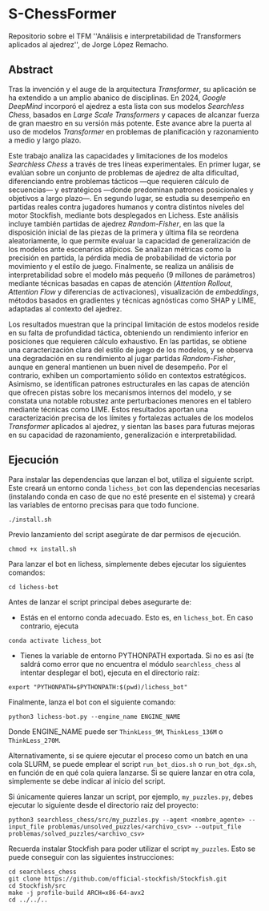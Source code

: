 # S-ChessFormer
Repositorio sobre el TFM ''Análisis e interpretabilidad de Transformers aplicados al ajedrez'', de Jorge López Remacho.

## Abstract

Tras la invención y el auge de la arquitectura *Transformer*, su aplicación se ha extendido a un amplio abanico de disciplinas. En 2024, *Google DeepMind* incorporó el ajedrez a esta lista con sus modelos *Searchless Chess*, basados en *Large Scale Transformers* y capaces de alcanzar fuerza de gran maestro en su versión más potente. Este avance abre la puerta al uso de modelos *Transformer* en problemas de planificación y razonamiento a medio y largo plazo.

Este trabajo analiza las capacidades y limitaciones de los modelos *Searchless Chess* a través de tres líneas experimentales. En primer lugar, se evalúan sobre un conjunto de problemas de ajedrez de alta dificultad, diferenciando entre problemas tácticos —que requieren cálculo de secuencias— y estratégicos —donde predominan patrones posicionales y objetivos a largo plazo—. En segundo lugar, se estudia su desempeño en partidas reales contra jugadores humanos y contra distintos niveles del motor Stockfish, mediante bots desplegados en Lichess. Este análisis incluye también partidas de ajedrez *Random-Fisher*, en las que la disposición inicial de las piezas de la primera y última fila se reordena aleatoriamente, lo que permite evaluar la capacidad de generalización de los modelos ante escenarios atípicos. Se analizan métricas como la precisión en partida, la pérdida media de probabilidad de victoria por movimiento y el estilo de juego. Finalmente, se realiza un análisis de interpretabilidad sobre el modelo más pequeño (9 millones de parámetros) mediante técnicas basadas en capas de atención (*Attention Rollout*, *Attention Flow* y diferencias de activaciones), visualización de *embeddings*, métodos basados en gradientes y técnicas agnósticas como SHAP y LIME, adaptadas al contexto del ajedrez.

Los resultados muestran que la principal limitación de estos modelos reside en su falta de profundidad táctica, obteniendo un rendimiento inferior en posiciones que requieren cálculo exhaustivo. En las partidas, se obtiene una caracterización clara del estilo de juego de los modelos, y se observa una degradación en su rendimiento al jugar partidas *Random-Fisher*, aunque en general mantienen un buen nivel de desempeño. Por el contrario, exhiben un comportamiento sólido en contextos estratégicos. Asimismo, se identifican patrones estructurales en las capas de atención que ofrecen pistas sobre los mecanismos internos del modelo, y se constata una notable robustez ante perturbaciones menores en el tablero mediante técnicas como LIME. Estos resultados aportan una caracterización precisa de los límites y fortalezas actuales de los modelos *Transformer* aplicados al ajedrez, y sientan las bases para futuras mejoras en su capacidad de razonamiento, generalización e interpretabilidad.


## Ejecución

Para instalar las dependencias que lanzan el bot, utiliza el siguiente script. Este creará un entorno conda `lichess_bot` con las dependencias necesarias (instalando conda en caso de que no esté presente en el sistema) y creará las variables de entorno precisas para que todo funcione.

```
./install.sh
```

Previo lanzamiento del script asegúrate de dar permisos de ejecución.

```
chmod +x install.sh
```


Para lanzar el bot en lichess, simplemente debes ejecutar los siguientes comandos:

```
cd lichess-bot
```

Antes de lanzar el script principal debes asegurarte de:

- Estás en el entorno conda adecuado. Esto es, en `lichess_bot`. En caso contrario, ejecuta
```
conda activate lichess_bot
```

- Tienes la variable de entorno PYTHONPATH exportada. Si no es así (te saldrá como error que no encuentra el módulo `searchless_chess` al intentar desplegar el bot), ejecuta en el directorio raiz:

```
export "PYTHONPATH=$PYTHONPATH:$(pwd)/lichess_bot"
```

Finalmente, lanza el bot con el siguiente comando:

```
python3 lichess-bot.py --engine_name ENGINE_NAME
```
Donde ENGINE\_NAME puede ser `ThinkLess_9M`, `ThinkLess_136M` o `ThinkLess_270M`.

Alternativamente, si se quiere ejecutar el proceso como un batch en una cola SLURM, se puede emplear el script `run_bot_dios.sh` o `run_bot_dgx.sh`, en función de en qué cola quiera lanzarse. Si se quiere lanzar en otra cola, simplemente se debe indicar al inicio del script.

Si únicamente quieres lanzar un script, por ejemplo, `my_puzzles.py`, debes ejecutar lo siguiente desde el directorio raiz del proyecto:

```
python3 searchless_chess/src/my_puzzles.py --agent <nombre_agente> --input_file problemas/unsolved_puzzles/<archivo_csv> --output_file problemas/solved_puzzles/<archivo_csv>

```
Recuerda instalar Stockfish para poder utilizar el script `my_puzzles`. Esto se puede conseguir con las siguientes instrucciones:


```
cd searchless_chess
git clone https://github.com/official-stockfish/Stockfish.git
cd Stockfish/src
make -j profile-build ARCH=x86-64-avx2
cd ../../..
```
